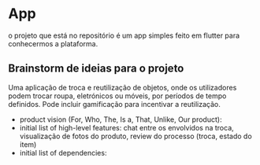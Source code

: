 # App

o projeto que está no repositório é um app simples feito em flutter para conhecermos a plataforma.

## Brainstorm de ideias para o projeto

Uma aplicação de troca e reutilização de objetos, onde os utilizadores podem trocar roupa, eletrónicos ou móveis, por períodos de tempo definidos. Pode incluir gamificação para incentivar a reutilização.

- product vision (For, Who, The, Is a, That, Unlike, Our product):
- initial list of high-level features: chat entre os envolvidos na troca, visualização de fotos do produto, review do processo (troca, estado do item)
- initial list of dependencies:
